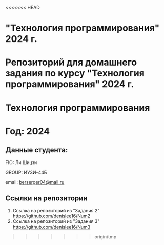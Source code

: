<<<<<<< HEAD
# "Технология программирования" 2024 г.
Репозиторий для домашнего задания по курсу "Технология программирования" 2024 г.
=======
# Технология программирования
# Год: 2024

## Данные студента:

FIO: Ли Шицзи

GROUP: ИУ3И-44Б

email: berserger04@mail.ru

## Ссылки на репозитории

1. Ссылка на репозиторий из "Задания 2" https://github.com/denislee16/Num2
2. Ссылка на репозиторий из "Задания 3" https://github.com/denislee16/Num3
>>>>>>> origin/tmp
